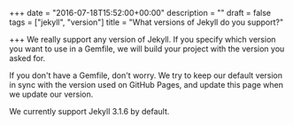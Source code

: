 +++
date = "2016-07-18T15:52:00+00:00"
description = ""
draft = false
tags = ["jekyll", "version"]
title = "What versions of Jekyll do you support?"

+++
We really support any version of Jekyll. If you specify which version you want to use in a Gemfile, we will build your project with the version you asked for.  

If you don't have a Gemfile, don't worry. We try to keep our default version in sync with the version used on GitHub Pages, and update this page when we update our version.

We currently support Jekyll 3.1.6 by default.